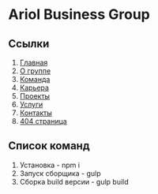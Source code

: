 # Ariol Business Group

## Ссылки

1. [Главная](https://oaktre.github.io/ariol/app/)
2. [О группе](https://oaktre.github.io/ariol/app/about-group.html)
3. [Команда](https://oaktre.github.io/ariol/app/team.html)
4. [Карьера](https://oaktre.github.io/ariol/app/career.html)
5. [Проекты](https://oaktre.github.io/ariol/app/projects.html)
6. [Услуги](https://oaktre.github.io/ariol/app/services.html)
7. [Контакты](https://oaktre.github.io/ariol/app/contacts.html)
8. [404 страница](https://oaktre.github.io/ariol/app/404.html)




## Список команд

1. Установка - npm i
2. Запуск сборщика - gulp
3. Сборка build версии - gulp build
